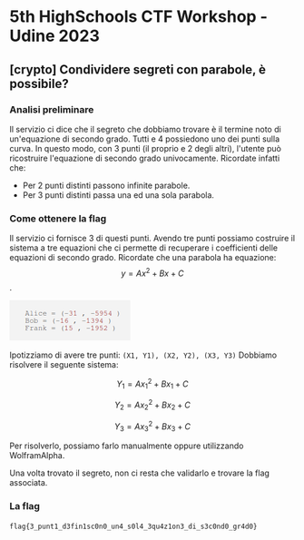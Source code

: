 # 5th HighSchools CTF Workshop - Udine 2023

## [crypto] Condividere segreti con parabole, è possibile?

### Analisi preliminare

Il servizio ci dice che il segreto che dobbiamo trovare è il termine noto di un'equazione di secondo grado. Tutti e 4 possiedono uno dei punti sulla curva. In questo modo, con 3 punti (il proprio e 2 degli altri), l'utente può ricostruire l'equazione di secondo grado univocamente. Ricordate infatti che:

- Per 2 punti distinti passono infinite parabole.
- Per 3 punti distinti passa una ed una sola parabola.

### Come ottenere la flag

Il servizio ci fornisce 3 di questi punti. Avendo tre punti possiamo costruire il sistema a tre equazioni che ci permette di recuperare i coefficienti delle equazioni di secondo grado. Ricordate che una parabola ha equazione: $$y = Ax^2 + Bx + C$$.

![I punti forniti dal servizio](./writeup/points.png)

Ipotizziamo di avere tre punti: `(X1, Y1), (X2, Y2), (X3, Y3)`
Dobbiamo risolvere il seguente sistema:

$$Y_1 = Ax_1^2 + Bx_1 + C$$

$$Y_2 = Ax_2^2 + Bx_2 + C$$

$$Y_3 = Ax_3^2 + Bx_3 + C$$

Per risolverlo, possiamo farlo manualmente oppure utilizzando WolframAlpha.

Una volta trovato il segreto, non ci resta che validarlo e trovare la flag associata.

### La flag

`flag{3_punt1_d3fin1sc0n0_un4_s0l4_3qu4z1on3_di_s3c0nd0_gr4d0}`
